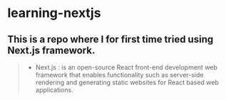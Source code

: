 # learning-nextjs
 
## This is a repo where I for first time tried using Next.js framework.
 >- Next.js : is an open-source React front-end development web framework that enables functionality such as  server-side rendering and generating static websites for React based web applications.
